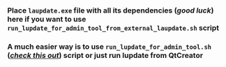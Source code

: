 ### Place ```laupdate.exe``` file with all its dependencies (***good luck***) here if you want to use ```run_lupdate_for_admin_tool_from_external_laupdate.sh``` script

### A much easier way is to use ```run_lupdate_for_admin_tool.sh``` (***[check this out](https://github.com/DCDsqd/HACK-cloudcom_game_chat_bot/blob/main/scripts/README.md)***)  script or just run lupdate from QtCreator
